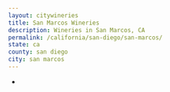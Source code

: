```yaml
---
layout: citywineries
title: San Marcos Wineries
description: Wineries in San Marcos, CA
permalink: /california/san-diego/san-marcos/
state: ca
county: san diego
city: san marcos
---
```

-
